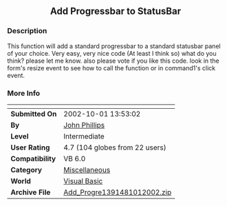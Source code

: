 ﻿<div align="center">

## Add Progressbar to StatusBar


</div>

### Description

This function will add a standard progressbar to a standard statusbar panel of your choice. Very easy, very nice code (At least I think so) what do you think? please let me know. also please vote if you like this code. look in the form's resize event to see how to call the function or in command1's click event.
 
### More Info
 


<span>             |<span>
---                |---
**Submitted On**   |2002-10-01 13:53:02
**By**             |[John Phillips](https://github.com/Planet-Source-Code/PSCIndex/blob/master/ByAuthor/john-phillips.md)
**Level**          |Intermediate
**User Rating**    |4.7 (104 globes from 22 users)
**Compatibility**  |VB 6\.0
**Category**       |[Miscellaneous](https://github.com/Planet-Source-Code/PSCIndex/blob/master/ByCategory/miscellaneous__1-1.md)
**World**          |[Visual Basic](https://github.com/Planet-Source-Code/PSCIndex/blob/master/ByWorld/visual-basic.md)
**Archive File**   |[Add\_Progre1391481012002\.zip](https://github.com/Planet-Source-Code/john-phillips-add-progressbar-to-statusbar__1-39419/archive/master.zip)








